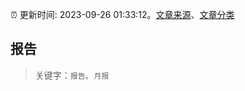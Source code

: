 :alarm_clock: 更新时间: 2023-09-26 01:33:12。[文章来源](/README.md)、[文章分类](/TAGS.md)

## 报告


> 关键字：`报告`、`月报`



